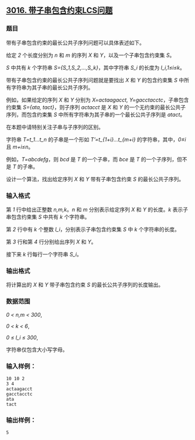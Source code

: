 ## [3016. 带子串包含约束LCS问题](https://www.acwing.com/problem/content/3019/)

### 题目

带有子串包含约束的最长公共子序列问题可以具体表述如下。

给定 *2* 个长度分别为 *n* 和 *m* 的序列 *X* 和 *Y*，以及一个子串包含约束集 *S*。

*S* 中共有 *k* 个字符串 *S={S_1,S_2,…,S_k}*，其中字符串 *S_i* 的长度为 *l_i,1≤i≤k*。

带有子串包含约束的最长公共子序列问题就是要找出 *X* 和 *Y* 的包含约束集 *S* 中所有字符串为其子串的最长公共子序列。

例如，如果给定的序列 *X* 和 *Y* 分别为 *X=actaagacct, Y=gacctacctc*，子串包含约束集 *S={ata, tact}*，则子序列 *actacct* 是 *X* 和 *Y* 的一个无约束的最长公共子序列，而包含约束集 *S* 中所有字符串为其子串的一个最长公共子序列是 *atact*。

在本题中请特别关注子串与子序列的区别。

字符串 *T=t_1…t_n* 的子串是一个形如 *T’=t_{1+i}…t_{m+i}* 的字符串，其中，*0≤i* 且 *m+i≤n*。

例如，*T=abcdefg*，则 *bcd* 是 *T* 的一个子串，而 *bce* 是 *T* 的一个子序列，但不是 *T* 的子串。

设计一个算法，找出给定序列 *X* 和 *Y* 带有子串包含约束 *S* 的最长公共子序列。

### 输入格式

第 *1* 行中给出正整数 *n,m,k*。*n* 和 *m* 分别表示给定序列 *X* 和 *Y* 的长度。*k* 表示子串包含约束集 *S* 中共有 *k* 个字符串。

第 *2* 行中有 *k* 个整数 *l_i*，分别表示子串包含约束集 *S* 中 *k* 个字符串的长度。

第 *3* 行和第 *4* 行分别给出序列 *X* 和 *Y*。

接下来 *k* 行每行一个字符串 *S_i*。

### 输出格式

将计算出的 *X* 和 *Y* 带子串包含约束 *S* 的最长公共子序列的长度输出。

### 数据范围

*0 < n,m < 300*,

*0 < k < 6*,

*0 ≤ l_i ≤ 300*,

字符串仅包含大小写字母。

### 输入样例：

```
10 10 2
3 4
actaagacct
gacctacctc
ata
tact
```

### 输出样例：

```
5
```
